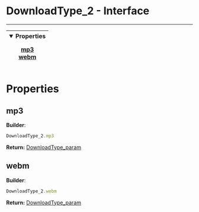 <!-- This file is generated by a script. Do not edit directly -->
# DownloadType_2 - Interface


---
| <details open><summary>Properties</summary><p>[mp3](#mp3)<br>[webm](#webm)</p></details> |
| --- |



 # Properties


## mp3


**Builder**:
````javascript
DownloadType_2.mp3
````



**Return:**
<span class="flex_return">[DownloadType_param](/1_3_3/param/DownloadType_param)</span>
## webm


**Builder**:
````javascript
DownloadType_2.webm
````



**Return:**
<span class="flex_return">[DownloadType_param](/1_3_3/param/DownloadType_param)</span>
